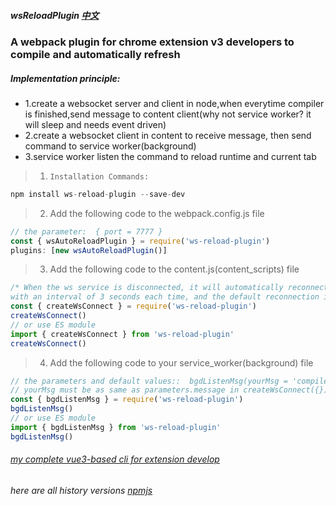 <!--
 * @Date: 2023-03-08 08:19:37
 * @LastEditors: xzz
 * @LastEditTime: 2023-03-18 10:48:17
-->

##### wsReloadPlugin [中文](https://github.com/xzz2021/wsReloadPlugin/blob/main/README_zh.md)

### A webpack plugin for chrome extension v3 developers to compile and automatically refresh

##### Implementation principle:

- 1.create a websocket server and client in node,when everytime compiler is finished,send message to content client(why not service worker? it will sleep and  needs event driven)
- 2.create a websocket client in content to receive message, then send command to service worker(background)
- 3.service worker listen the command to reload runtime and current tab


> 1. `Installation Commands:`

```js
npm install ws-reload-plugin --save-dev
```

>2. Add the following code to the webpack.config.js file

```js
// the parameter:  { port = 7777 }
const { wsAutoReloadPlugin } = require('ws-reload-plugin')
plugins: [new wsAutoReloadPlugin()]
```

>3. Add the following code to the content.js(content_scripts) file

```js
/* When the ws service is disconnected, it will automatically reconnect,
with an interval of 3 seconds each time, and the default reconnection is 20 times */
const { createWsConnect } = require('ws-reload-plugin')
createWsConnect()
// or use ES module
import { createWsConnect } from 'ws-reload-plugin'
createWsConnect()
```

>4. Add the following code to  your service_worker(background) file

```js
// the parameters and default values::  bgdListenMsg(yourMsg = 'compiler')
// yourMsg must be as same as parameters.message in createWsConnect({})
const { bgdListenMsg } = require('ws-reload-plugin')
bgdListenMsg()
// or use ES module
import { bgdListenMsg } from 'ws-reload-plugin'
bgdListenMsg()
```

###### [my complete vue3-based cli for extension develop](https://github.com/xzz2021/crx-cli)

###### here are all history versions [npmjs](https://www.npmjs.com/package/ws-reload-plugin?activeTab=readme)
